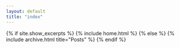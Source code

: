 ```yaml
---
layout: default
title: "index"
---
```


{% if site.show_excerpts %}
  {% include home.html %}
{% else %}
  {% include archive.html title="Posts" %}
{% endif %}
